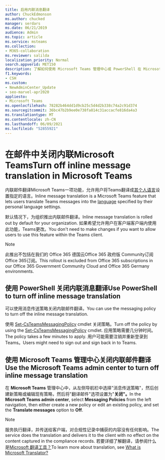 ```yaml
---
title: 启用内联消息翻译
author: ChuckEdmonson
ms.author: chucked
manager: serdars
ms.date: 06/21/2019
audience: Admin
ms.topic: article
ms.service: msteams
ms.collection:
- M365-collaboration
ms.reviewer: salilda
localization_priority: Normal
search.appverid: MET150
description: 了解如何使用 Microsoft Teams 管理中心或 PowerShell 在 Microsoft Teams 中启用内联翻译。
f1.keywords:
- CSH
ms.custom:
- NewAdminCenter_Update
- seo-marvel-apr2020
appliesto:
- Microsoft Teams
ms.openlocfilehash: 78282b464dd1d9cb25c5d4d2b338c74a2c91d374
ms.sourcegitcommit: 36bc47b2b9ee0e738fa814c31accacfe816da4a3
ms.translationtype: MT
ms.contentlocale: zh-CN
ms.lasthandoff: 06/09/2021
ms.locfileid: "52855921"
---
```

# <a name="turn-off-inline-message-translation-in-microsoft-teams"></a><span data-ttu-id="5733e-103">在邮件中关闭内联Microsoft Teams</span><span class="sxs-lookup"><span data-stu-id="5733e-103">Turn off inline message translation in Microsoft Teams</span></span>

<span data-ttu-id="5733e-104">内联邮件翻译Microsoft Teams一项功能，允许用户将Teams翻译成[其个人语言](https://support.office.com/article/translate-a-message-in-teams-d8926ce9-d6a6-47df-a416-f1adb62d3194)设置指定的语言。</span><span class="sxs-lookup"><span data-stu-id="5733e-104">Inline message translation is a Microsoft Teams feature that lets users translate Teams messages into the [language](https://support.office.com/article/translate-a-message-in-teams-d8926ce9-d6a6-47df-a416-f1adb62d3194) specified by their personal language settings.</span></span>

<span data-ttu-id="5733e-105">默认情况下，为组织推出内联邮件翻译。</span><span class="sxs-lookup"><span data-stu-id="5733e-105">Inline message translation is rolled out by default for your organization.</span></span> <span data-ttu-id="5733e-106">如果希望允许用户在客户端客户端内使用此功能，Teams更改。</span><span class="sxs-lookup"><span data-stu-id="5733e-106">You don't need to make changes if you want to allow users to use this feature within the Teams client.</span></span>

> [!NOTE]
><span data-ttu-id="5733e-107">此推出不包括在我们的 Office 365 德国云Office 365 政府版 Community订阅Office 365订阅。</span><span class="sxs-lookup"><span data-stu-id="5733e-107">This rollout is excluded from Office 365 subscriptions in our Office 365 Government Community Cloud and Office 365 Germany environments.</span></span>

## <a name="use-powershell-to-turn-off-inline-message-translation"></a><span data-ttu-id="5733e-108">使用 PowerShell 关闭内联消息翻译</span><span class="sxs-lookup"><span data-stu-id="5733e-108">Use PowerShell to turn off inline message translation</span></span>

<span data-ttu-id="5733e-109">可以使用消息传送策略关闭内联邮件翻译。</span><span class="sxs-lookup"><span data-stu-id="5733e-109">You can use the messaging policy to turn off the inline message translation.</span></span>

<span data-ttu-id="5733e-110">使用 [Set-CsTeamsMessagingPolicy](/powershell/module/skype/set-csteamsmessagingpolicy?view=skype-ps) cmdlet 关闭策略。</span><span class="sxs-lookup"><span data-stu-id="5733e-110">Turn off the policy by using the [Set-CsTeamsMessagingPolicy](/powershell/module/skype/set-csteamsmessagingpolicy?view=skype-ps) cmdlet.</span></span> <span data-ttu-id="5733e-111">应用策略需要几分钟时间。</span><span class="sxs-lookup"><span data-stu-id="5733e-111">The policy takes a few minutes to apply.</span></span> <span data-ttu-id="5733e-112">用户可能需要注销并重新登录到Teams。</span><span class="sxs-lookup"><span data-stu-id="5733e-112">Users might need to sign out and sign back in to Teams.</span></span>

## <a name="use-the-microsoft-teams-admin-center-to-turn-off-inline-message-translation"></a><span data-ttu-id="5733e-113">使用 Microsoft Teams 管理中心关闭内联邮件翻译</span><span class="sxs-lookup"><span data-stu-id="5733e-113">Use the Microsoft Teams admin center to turn off inline message translation</span></span>

<span data-ttu-id="5733e-114">在 **Microsoft Teams** 管理中心中，从左侧导航栏中选择"消息传送策略"，然后创建新策略或编辑现有策略，然后将"翻译邮件"选项设置为"**关闭"。**</span><span class="sxs-lookup"><span data-stu-id="5733e-114">In the **Microsoft Teams admin center**, select **Messaging Policies** from the left navigation, then either create a new policy or edit an existing policy, and set the **Translate messages** option to **Off**.</span></span>

> [!NOTE]
> <span data-ttu-id="5733e-115">服务执行翻译，并传送给客户端，对合规性记录中捕获的内容没有任何影响。</span><span class="sxs-lookup"><span data-stu-id="5733e-115">The service does the translation and delivers it to the client with no effect on the content captured in the compliance records.</span></span> <span data-ttu-id="5733e-116">若要详细了解翻译，请参阅什么是[Microsoft 翻译工具？](/azure/cognitive-services/translator/translator-info-overview)</span><span class="sxs-lookup"><span data-stu-id="5733e-116">To learn more about translation, see [What is Microsoft Translator?](/azure/cognitive-services/translator/translator-info-overview)</span></span>